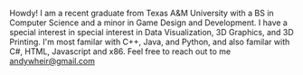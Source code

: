 Howdy!
I am a recent graduate from Texas A&M University with a BS in Computer Science and a minor in Game Design and Development. I have a special interest in special interest in Data Visualization, 3D Graphics, and 3D Printing. I'm most familar with C++, Java, and Python, and also familar with C#, HTML, Javascript and x86. Feel free to reach out to me andywheir@gmail.com
